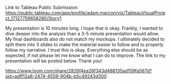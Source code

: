 Link to Tableau Public Submission: https://public.tableau.com/app/profile/adam.marcon/viz/TableauVisualProject_17127759658280/Story1


My presentation is 10 minutes long. I hope that is okay. Frankly, I wanted to dive deeper into the analysis than a 3-5 minute presentation would allow. My final dashboards also do not match my mockups. I ultimately decided to split them into 3 slides to make the material easier to follow and to properly follow my narrative. I trust this is okay. Everything else should be as expected, if not please let me know what I can do to improve. The link to my presentation will be posted below. Thank you!

https://www.loom.com/share/2826f4ea26f343d488135ad159fa567d?sid=adff12a8-2474-4559-904b-b5c49243d300